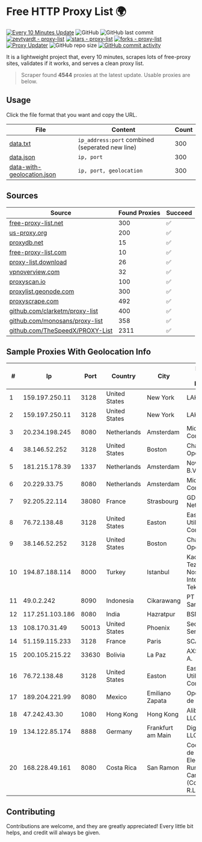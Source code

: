 
# Free HTTP Proxy List 🌍

[![Every 10 Minutes Update](https://github.com/mertguvencli/http-proxy-list/actions/workflows/main.yml/badge.svg?branch=main)](https://github.com/mertguvencli/http-proxy-list/actions/workflows/main.yml)
![GitHub](https://img.shields.io/github/license/mertguvencli/http-proxy-list)
![GitHub last commit](https://img.shields.io/github/last-commit/mertguvencli/http-proxy-list)
[![zevtyardt - proxy-list](https://img.shields.io/static/v1?label=zevtyardt&message=proxy-list&color=blue&logo=github)](https://github.com/zevtyardt/proxy-list "Go to GitHub repo")
[![stars - proxy-list](https://img.shields.io/github/stars/zevtyardt/proxy-list?style=social)](https://github.com/zevtyardt/proxy-list)
[![forks - proxy-list](https://img.shields.io/github/forks/zevtyardt/proxy-list?style=social)](https://github.com/zevtyardt/proxy-list)
[![Proxy Updater](https://github.com/zevtyardt/proxy-list/workflows/Proxy%20Updater/badge.svg)](https://github.com/zevtyardt/proxy-list/actions?query=workflow:"Proxy+Updater")
![GitHub repo size](https://img.shields.io/github/repo-size/zevtyardt/proxy-list)
[![GitHub commit activity](https://img.shields.io/github/commit-activity/m/zevtyardt/proxy-list?logo=commits)](https://github.com/zevtyardt/proxy-list/commits/main)

It is a lightweight project that, every 10 minutes, scrapes lots of free-proxy sites, validates if it works, and serves a clean proxy list.

> Scraper found **4544** proxies at the latest update. Usable proxies are below.

## Usage

Click the file format that you want and copy the URL.

|File|Content|Count|
|----|-------|-----|
|[data.txt](https://raw.githubusercontent.com/mertguvencli/http-proxy-list/main/proxy-list/data.txt)|`ip_address:port` combined (seperated new line)|300|
|[data.json](https://raw.githubusercontent.com/mertguvencli/http-proxy-list/main/proxy-list/data.json)|`ip, port`|300|
|[data-with-geolocation.json](https://raw.githubusercontent.com/mertguvencli/http-proxy-list/main/proxy-list/data-with-geolocation.json)|`ip, port, geolocation`|300|

## Sources

|Source|Found Proxies|Succeed|
|------|-------------|-------|
|[free-proxy-list.net](https://free-proxy-list.net)|300|✅|
|[us-proxy.org](https://www.us-proxy.org)|200|✅|
|[proxydb.net](http://proxydb.net)|15|✅|
|[free-proxy-list.com](https://free-proxy-list.com/?page=&port=&type%5B%5D=http&type%5B%5D=https&up_time=0&search=Search)|10|✅|
|[proxy-list.download](https://www.proxy-list.download/HTTP)|26|✅|
|[vpnoverview.com](https://vpnoverview.com/privacy/anonymous-browsing/free-proxy-servers)|32|✅|
|[proxyscan.io](https://www.proxyscan.io)|100|✅|
|[proxylist.geonode.com](https://proxylist.geonode.com/api/proxy-list?limit=300&page=1&sort_by=lastChecked&sort_type=desc&protocols=http,https)|300|✅|
|[proxyscrape.com](https://api.proxyscrape.com/v2/?request=displayproxies&protocol=http&timeout=10000&country=all&ssl=all&anonymity=all)|492|✅|
|[github.com/clarketm/proxy-list](https://raw.githubusercontent.com/clarketm/proxy-list/master/proxy-list-raw.txt)|400|✅|
|[github.com/monosans/proxy-list](https://raw.githubusercontent.com/monosans/proxy-list/main/proxies/http.txt)|358|✅|
|[github.com/TheSpeedX/PROXY-List](https://raw.githubusercontent.com/TheSpeedX/PROXY-List/master/http.txt)|2311|✅|


## Sample Proxies With Geolocation Info

|#|Ip|Port|Country|City|Internet Service Provider|
|-|--|----|-------|----|-------------------------|
|1|159.197.250.11|3128|United States|New York|LAKSH|
|2|159.197.250.11|3128|United States|New York|LAKSH|
|3|20.234.198.245|8080|Netherlands|Amsterdam|Microsoft Corporation|
|4|38.146.52.252|3128|United States|Boston|Charles River Operation|
|5|181.215.178.39|1337|Netherlands|Amsterdam|NovoServe B.V.|
|6|20.229.33.75|8080|Netherlands|Amsterdam|Microsoft Corporation|
|7|92.205.22.114|38080|France|Strasbourg|GD MASS Network|
|8|76.72.138.48|3128|United States|Easton|Easton Utilities Commission|
|9|38.146.52.252|3128|United States|Boston|Charles River Operation|
|10|194.87.188.114|8000|Turkey|Istanbul|Kadir Huseyin Tezcan Nosspeed Internet Teknolojileri|
|11|49.0.2.242|8090|Indonesia|Cikarawang|PT Usaha Adi Sanggoro|
|12|117.251.103.186|8080|India|Hazratpur|BSNL Internet|
|13|108.170.31.49|50013|United States|Phoenix|Secured Servers LLC|
|14|51.159.115.233|3128|France|Paris|SCALEWAY|
|15|200.105.215.22|33630|Bolivia|La Paz|AXS Bolivia S. A.|
|16|76.72.138.48|3128|United States|Easton|Easton Utilities Commission|
|17|189.204.221.99|8080|Mexico|Emiliano Zapata|Operbes, S.A. de C.V.|
|18|47.242.43.30|1080|Hong Kong|Hong Kong|Alibaba.com LLC|
|19|134.122.85.174|8888|Germany|Frankfurt am Main|DigitalOcean, LLC|
|20|168.228.49.161|8080|Costa Rica|San Ramon|Cooperativa de Electrificación Rural de San Carlos R.L. (Coopelesca R.L.)|



## Contributing

Contributions are welcome, and they are greatly appreciated! Every
little bit helps, and credit will always be given.

